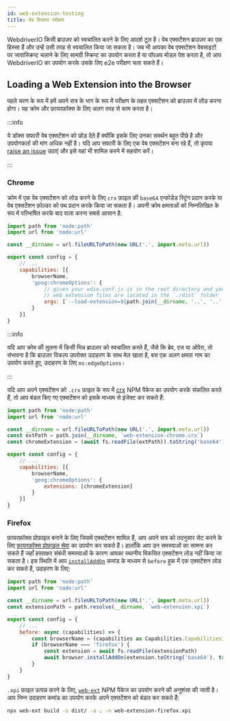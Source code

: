 ```yaml
---
id: web-extension-testing
title: वेब विस्तार परीक्षण
---
```


WebdriverIO किसी ब्राउज़र को स्वचालित करने के लिए आदर्श टूल है। वेब एक्सटेंशन ब्राउज़र का एक हिस्सा हैं और उन्हें उसी तरह से स्वचालित किया जा सकता है। जब भी आपका वेब एक्सटेंशन वेबसाइटों पर जावास्क्रिप्ट चलाने के लिए सामग्री स्क्रिप्ट का उपयोग करता है या पॉपअप मोडल पेश करता है, तो आप WebdriverIO का उपयोग करके उसके लिए e2e परीक्षण चला सकते हैं।

## Loading a Web Extension into the Browser

पहले चरण के रूप में हमें अपने सत्र के भाग के रूप में परीक्षण के तहत एक्सटेंशन को ब्राउज़र में लोड करना होगा। यह क्रोम और फ़ायरफ़ॉक्स के लिए अलग तरह से काम करता है।

:::info

ये डॉक्स सफारी वेब एक्सटेंशन को छोड़ देते हैं क्योंकि इसके लिए उनका समर्थन बहुत पीछे है और उपयोगकर्ता की मांग अधिक नहीं है। यदि आप सफारी के लिए एक वेब एक्सटेंशन बना रहे हैं, तो कृपया [raise an issue](https://github.com/webdriverio/webdriverio/issues/new?assignees=&labels=Docs+%F0%9F%93%96%2CNeeds+Triaging+%E2%8F%B3&template=documentation.yml&title=%5B%F0%9F%93%96+Docs%5D%3A+%3Ctitle%3E) उठाएं और इसे यहां भी शामिल करने में सहयोग करें।

:::

### Chrome

क्रोम में एक वेब एक्सटेंशन को लोड करने के लिए `crx` फ़ाइल की `base64` एन्कोडेड स्ट्रिंग प्रदान करके या वेब एक्सटेंशन फ़ोल्डर को पथ प्रदान करके किया जा सकता है। अपनी क्रोम क्षमताओं को निम्नलिखित के रूप में परिभाषित करके बाद वाला करना सबसे आसान है:

```js wdio.conf.js
import path from 'node:path'
import url from 'node:url'

const __dirname = url.fileURLToPath(new URL('.', import.meta.url))

export const config = {
    // ...
    capabilities: [{
        browserName,
        'goog:chromeOptions': {
            // given your wdio.conf.js is in the root directory and your compiled
            // web extension files are located in the `./dist` folder
            args: [`--load-extension=${path.join(__dirname, '..', '..', 'dist')}`]
        }
    }]
}
```

:::info

यदि आप क्रोम की तुलना में किसी भिन्न ब्राउज़र को स्वचालित करते हैं, जैसे कि ब्रेव, एज या ओपेरा, तो संभावना है कि ब्राउज़र विकल्प उपरोक्त उदाहरण के साथ मेल खाता है, बस एक अलग क्षमता नाम का उपयोग करते हुए, उदाहरण के लिए `ms:edgeOptions`।

:::

यदि आप अपने एक्सटेंशन को `.crx` फ़ाइल के रूप में [crx](https://www.npmjs.com/package/crx) NPM पैकेज का उपयोग करके संकलित करते हैं, तो आप बंडल किए गए एक्सटेंशन को इसके माध्यम से इंजेक्ट कर सकते हैं:

```js wdio.conf.js
import path from 'node:path'
import url from 'node:url'

const __dirname = url.fileURLToPath(new URL('.', import.meta.url))
const extPath = path.join(__dirname, `web-extension-chrome.crx`)
const chromeExtension = (await fs.readFile(extPath)).toString('base64')

export const config = {
    // ...
    capabilities: [{
        browserName,
        'goog:chromeOptions': {
            extensions: [chromeExtension]
        }
    }]
}
```

### Firefox

फ़ायरफ़ॉक्स प्रोफ़ाइल बनाने के लिए जिसमें एक्सटेंशन शामिल हैं, आप अपने सत्र को तदनुसार सेट करने के लिए [फ़ायरफ़ॉक्स प्रोफ़ाइल सेवा](/docs/firefox-profile-service) का उपयोग कर सकते हैं। हालाँकि आप उन समस्याओं का सामना कर सकते हैं जहाँ हस्ताक्षर संबंधी समस्याओं के कारण आपका स्थानीय विकसित एक्सटेंशन लोड नहीं किया जा सकता है। इस स्थिति में आप [`installAddOn`](/docs/api/gecko#installaddon) कमांड के माध्यम से `before` हुक में एक एक्सटेंशन लोड कर सकते हैं, उदाहरण के लिए:

```js wdio.conf.js
import path from 'node:path'
import url from 'node:url'

const __dirname = url.fileURLToPath(new URL('.', import.meta.url))
const extensionPath = path.resolve(__dirname, `web-extension.xpi`)

export const config = {
    // ...
    before: async (capabilities) => {
        const browserName = (capabilities as Capabilities.Capabilities).browserName
        if (browserName === 'firefox') {
            const extension = await fs.readFile(extensionPath)
            await browser.installAddOn(extension.toString('base64'), true)
        }
    }
}
```

`.xpi` फ़ाइल उत्पन्न करने के लिए, [`web-ext`](https://www.npmjs.com/package/web-ext) NPM पैकेज का उपयोग करने की अनुशंसा की जाती है। आप निम्न उदाहरण कमांड का उपयोग करके अपने एक्सटेंशन को बंडल कर सकते हैं:

```sh
npx web-ext build -s dist/ -a . -n web-extension-firefox.xpi
```
